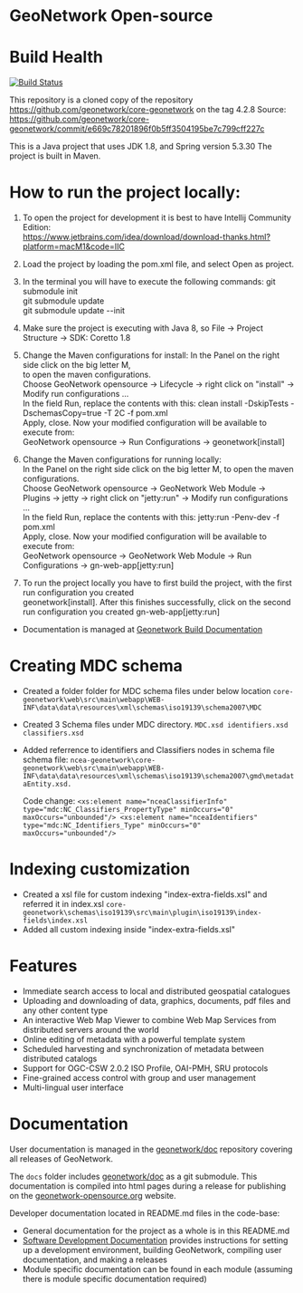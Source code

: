 # GeoNetwork Open-source

# Build Health

[![Build Status](https://github.com/geonetwork/core-geonetwork/actions/workflows/linux.yml/badge.svg?branch=main)](https://github.com/geonetwork/core-geonetwork/actions/workflows/linux.yml?query=branch%3Amain)

This repository is a cloned copy of the repository https://github.com/geonetwork/core-geonetwork on the tag 4.2.8
Source: https://github.com/geonetwork/core-geonetwork/commit/e669c78201896f0b5ff3504195be7c799cff227c

This is a Java project that uses JDK 1.8, and Spring version 5.3.30
The project is built in Maven.

# How to run the project locally:

1. To open the project for development it is best to have Intellij Community Edition:  
https://www.jetbrains.com/idea/download/download-thanks.html?platform=macM1&code=IIC  


2. Load the project by loading the pom.xml file, and select Open as project.  


3. In the terminal you will have to execute the following commands:
git submodule init   
git submodule update  
git submodule update --init  


4. Make sure the project is executing with Java 8, so File -> Project Structure -> SDK: Coretto 1.8 


5. Change the Maven configurations for install: 
In the Panel on the right side click on the big letter M,   
to open the maven configurations.  
Choose GeoNetwork opensource -> Lifecycle -> right click on "install" -> Modify run configurations ...  
In the field Run, replace the contents with this: clean install -DskipTests -DschemasCopy=true -T 2C -f pom.xml  
Apply, close. Now your modified configuration will be available to execute from:  
GeoNetwork opensource -> Run Configurations -> geonetwork[install]

  
6. Change the Maven configurations for running locally:  
In the Panel on the right side click on the big letter M, to open the maven configurations.  
Choose GeoNetwork opensource -> GeoNetwork Web Module -> Plugins -> jetty -> right click on "jetty:run" -> Modify run configurations ...  
In the field Run, replace the contents with this: jetty:run -Penv-dev -f pom.xml  
Apply, close. Now your modified configuration will be available to execute from:  
GeoNetwork opensource -> GeoNetwork Web Module -> Run Configurations -> gn-web-app[jetty:run]    


7. To run the project locally you have to first build the project, with the first run configuration you created  
geonetwork[install]. After this finishes successfully, click on the second run configuration you created gn-web-app[jetty:run]

* Documentation is managed at [Geonetwork Build Documentation](https://docs.geonetwork-opensource.org/4.2/install-guide/installing-from-source-code/#tools)

# Creating MDC schema

* Created a folder folder for MDC schema files under below location
  `core-geonetwork\web\src\main\webapp\WEB-INF\data\data\resources\xml\schemas\iso19139\schema2007\MDC`
* Created 3 Schema files under MDC directory.
  `MDC.xsd
   identifiers.xsd
   classifiers.xsd`
* Added referrence to identifiers and Classifiers nodes in schema file 
  schema file:
  `ncea-geonetwork\core-geonetwork\web\src\main\webapp\WEB-INF\data\data\resources\xml\schemas\iso19139\schema2007\gmd\metadataEntity.xsd.`
  
   Code change:
   `<xs:element name="nceaClassifierInfo" type="mdc:NC_Classifiers_PropertyType" minOccurs="0" maxOccurs="unbounded"/>
   <xs:element name="nceaIdentifiers" type="mdc:NC_Identifiers_Type" minOccurs="0" maxOccurs="unbounded"/>`

# Indexing customization
* Created a xsl file for custom indexing "index-extra-fields.xsl" and referred it in index.xsl
  `core-geonetwork\schemas\iso19139\src\main\plugin\iso19139\index-fields\index.xsl`
* Added all custom indexing inside "index-extra-fields.xsl"

# Features

* Immediate search access to local and distributed geospatial catalogues
* Uploading and downloading of data, graphics, documents, pdf files and any other content type
* An interactive Web Map Viewer to combine Web Map Services from distributed servers around the world
* Online editing of metadata with a powerful template system
* Scheduled harvesting and synchronization of metadata between distributed catalogs
* Support for OGC-CSW 2.0.2 ISO Profile, OAI-PMH, SRU protocols
* Fine-grained access control with group and user management
* Multi-lingual user interface

# Documentation

User documentation is managed in the [geonetwork/doc](https://github.com/geonetwork/doc) repository covering all releases of GeoNetwork.

The `docs` folder includes [geonetwork/doc](https://github.com/geonetwork/doc) as a git submodule. This documentation is compiled into html pages during a release for publishing on the [geonetwork-opensource.org](https://www.geonetwork-opensource.org) website.

Developer documentation located in README.md files in the code-base:

* General documentation for the project as a whole is in this README.md
* [Software Development Documentation](/software_development/) provides instructions for setting up a development environment, building GeoNetwork, compiling user documentation, and making a releases
* Module specific documentation can be found in each module (assuming there is module specific documentation required)

